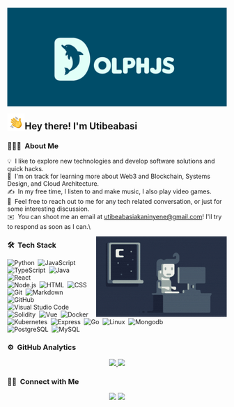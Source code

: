 ![dolph](https://raw.githubusercontent.com/Xlaez/Xlaez/kamou's/assets/dolph.png)

<img alt="Night Coding" src="./assets/Hand%20Wave.gif" width='40' align="left"/><h2>Hey there! I'm Utibeabasi</h2>

<!-- ## 👋 &nbsp;Hey there! I'm Utibeabasi -->

### 👨🏻‍💻 &nbsp;About Me

💡 &nbsp;I like to explore new technologies and develop software solutions and quick hacks.\
🌱 &nbsp;I'm on track for learning more about Web3 and Blockchain, Systems Design, and Cloud Architecture.\
✍️ &nbsp;In my free time, I listen to and make music, I also play video games.\
💬 &nbsp;Feel free to reach out to me for any tech related conversation, or just for some interesting discussion.\
✉️ &nbsp;You can shoot me an email at utibeabasiakaninyene@gmail.com! I'll try to respond as soon as I can.\

<img alt="Night Coding" src="https://raw.githubusercontent.com/AVS1508/AVS1508/master/assets/Night-Coding.gif" align="right"/>

### 🛠 &nbsp;Tech Stack

![Python](https://img.shields.io/badge/-Python-05122A?style=flat&logo=python)&nbsp;
![JavaScript](https://img.shields.io/badge/-JavaScript-05122A?style=flat&logo=javascript)&nbsp;
![TypeScript](https://img.shields.io/badge/-TypeScript-05122A?style=flat&logo=typescript)&nbsp;
![Java](https://img.shields.io/badge/-Java-05122A?style=flat&logo=java&logoColor=FFA518)&nbsp;
![React](https://img.shields.io/badge/-React-05122A?style=flat&logo=react)\
![Node.js](https://img.shields.io/badge/-Node.js-05122A?style=flat&logo=node.js)&nbsp;
![HTML](https://img.shields.io/badge/-HTML-05122A?style=flat&logo=HTML5)&nbsp;
![CSS](https://img.shields.io/badge/-CSS-05122A?style=flat&logo=CSS3&logoColor=1572B6)&nbsp;
![Git](https://img.shields.io/badge/-Git-05122A?style=flat&logo=git)&nbsp;
![Markdown](https://img.shields.io/badge/-Markdown-05122A?style=flat&logo=markdown)\
![GitHub](https://img.shields.io/badge/-GitHub-05122A?style=flat&logo=github)&nbsp;
![Visual Studio Code](https://img.shields.io/badge/-Visual%20Studio%20Code-05122A?style=flat&logo=visual-studio-code&logoColor=007ACC)&nbsp;
![Solidity](https://img.shields.io/badge/-Solidity-05122A?style=flat&logo=solidity)&nbsp;
![Vue](https://img.shields.io/badge/-Vue-05122A?style=flat&logo=vue)&nbsp;
![Docker](https://img.shields.io/badge/-Docker-05122A?style=flat&logo=docker)\
![Kubernetes](https://img.shields.io/badge/-Kubernetes-05122A?style=flat&logo=kubernetes)&nbsp;
![Express](https://img.shields.io/badge/-Express-05122A?style=flat&logo=express)&nbsp;
![Go](https://img.shields.io/badge/-Go-05122A?style=flat&logo=go)&nbsp;
![Linux](https://img.shields.io/badge/-Linux-05122A?style=flat&logo=linux)&nbsp;
![Mongodb](https://img.shields.io/badge/-MongoDB-05122A?style=flat&logo=mongodb)\
![PostgreSQL](https://img.shields.io/badge/-PostgreSQL-05122A?style=flat&logo=postgresql)&nbsp;
![MySQL](https://img.shields.io/badge/-MySQL-05122A?style=flat&logo=mysql)&nbsp;

### ⚙️ &nbsp;GitHub Analytics

<p align="center">
<a href="https://github.com/Xlaez">
  <img height="180em" src="https://github-readme-stats-eight-theta.vercel.app/api?username=Xlaez&show_icons=true&theme=algolia&include_all_commits=true&count_private=true"/>
  <img height="180em" src="https://github-readme-stats-eight-theta.vercel.app/api/top-langs/?username=Xlaez&layout=compact&langs_count=8&theme=algolia"/>
</a>
</p>

### 🤝🏻 &nbsp;Connect with Me

<p align="center">
<a href="https://medium.com/@xlaezkamou"><img src="https://img.shields.io/badge/-medium.com-3423A6?style=flat&logo=Google-Chrome&logoColor=white"/></a>
<a href="mailto:utibeabsiakaninyene@gmail.com"><img src="https://img.shields.io/badge/-utibeabasiakaninyene@gmail.com-D14836?style=flat&logo=Gmail&logoColor=white"/></a>
</p>

